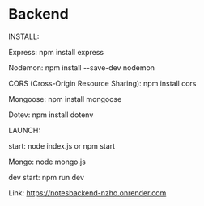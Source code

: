 # Backend
INSTALL: 

Express: npm install express

Nodemon: npm install --save-dev nodemon

CORS (Cross-Origin Resource Sharing): npm install cors

Mongoose: npm install mongoose

Dotev: npm install dotenv

LAUNCH: 

start: node index.js   or      npm start

Mongo: node mongo.js 

dev start: npm run dev





Link: https://notesbackend-nzho.onrender.com

